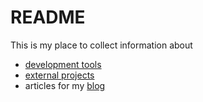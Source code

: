 # README

This is my place to collect information about
 - [development tools](development)
 - [external projects](external_projects)
 - articles for my [blog](https://unordereddev.blogspot.com/)
